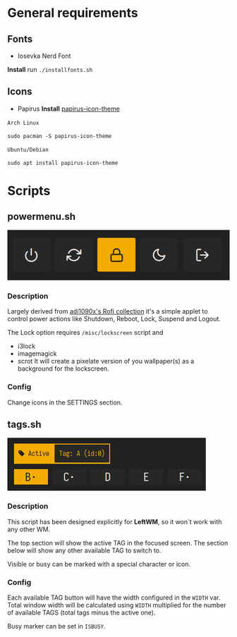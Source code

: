# General requirements

## Fonts
- Iosevka Nerd Font
  
**Install**
run `./installfonts.sh`


## Icons
- Papirus
**Install**
[papirus-icon-theme](https://github.com/PapirusDevelopmentTeam/papirus-icon-theme)

`Arch Linux`
```
sudo pacman -S papirus-icon-theme
```

`Ubuntu/Debian`
```
sudo apt install papirus-icon-theme
```




# Scripts



## powermenu.sh
![tags.sh](./screenshots/powermenu.png)

### Description
Largely derived from [adi1090x's Rofi collection](https://github.com/adi1090x/rofi) it's a simple applet to control power actions like Shutdown, Reboot, Lock, Suspend and Logout.

The Lock option requires `/misc/lockscreen` script and
- i3lock
- imagemagick
- scrot
It will create a pixelate version of you wallpaper(s) as a background for the lockscreen.

### Config

Change icons in the SETTINGS section.




## tags.sh
![tags.sh](./screenshots/tags.png)

### Description
This script has been designed explicitly for **LeftWM**, so it won´t work with any other WM.

The top section will show the active TAG in the focused screen.
The section below will show any other available TAG to switch to.

Visible or busy can be marked with a special character or icon.

### Config

Each available TAG button will have the width configured in the `WIDTH` var.
Total window width will be calculated using `WIDTH` multiplied for the number of available TAGS (total tags minus the active one).

Busy marker can be set in `ISBUSY`.





